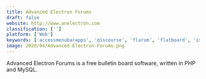 ```yaml
---
title: Advanced Electron Forums
draft: false 
website: http://www.anelectron.com
classification: ['']
platform: ['Web']
keywords: ['accessmenubarapps', 'discourse', 'flarum', 'flatboard', 'isso', 'mybb', 'simple_machines_forum', 'survey_monkey', 'tinybb', 'useresponse', 'uservoice', 'vanilla', 'woltlab_suite', 'xenforo', 'bbpress', 'minibb', 'vbulletin']
image: 2020/04/Advanced-Electron-Forums.png
---
```

Advanced Electron Forums is a free bulletin board software, written in PHP and MySQL.